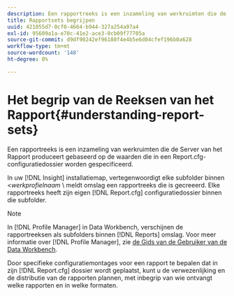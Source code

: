 ```yaml
---
description: Een rapportreeks is een inzameling van werkruimten die de Server van het Rapport produceert gebaseerd op de waarden die in een Report.cfg- configuratiedossier worden gespecificeerd.
title: Rapportsets begrijpen
uuid: 421055d7-0cf0-4664-b944-327a254a97a4
exl-id: 95609a1a-e70c-41e2-ace3-0cb09f77705a
source-git-commit: d9df90242ef96188f4e4b5e6d04cfef196b0a628
workflow-type: tm+mt
source-wordcount: '148'
ht-degree: 0%

---
```


# Het begrip van de Reeksen van het Rapport{#understanding-report-sets}

Een rapportreeks is een inzameling van werkruimten die de Server van het Rapport produceert gebaseerd op de waarden die in een Report.cfg- configuratiedossier worden gespecificeerd.

In uw [!DNL Insight] installatiemap, vertegenwoordigt elke subfolder binnen &lt;*werkprofielnaam* \ meldt omslag een rapportreeks die is gecreeerd. Elke rapportreeks heeft zijn eigen [!DNL Report.cfg] configuratiedossier binnen die subfolder.

>[!NOTE]
>
>In [!DNL Profile Manager] in Data Workbench, verschijnen de rapportreeksen als subfolders binnen [!DNL Reports] omslag. Voor meer informatie over [!DNL Profile Manager], zie [de Gids van de Gebruiker van de Data Workbench](https://docs.adobe.com/content/help/en/data-workbench/using/home.html#Data_Workbench_Help).

Door specifieke configuratiemontages voor een rapport te bepalen dat in zijn [!DNL Report.cfg] dossier wordt geplaatst, kunt u de verwezenlijking en de distributie van de rapporten plannen, met inbegrip van wie ontvangt welke rapporten en in welke formaten.
